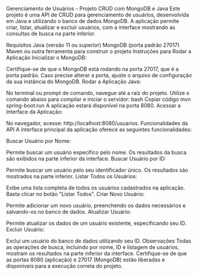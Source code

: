 Gerenciamento de Usuários - Projeto CRUD com MongoDB e Java
Este projeto é uma API de CRUD para gerenciamento de usuários, desenvolvida em Java e utilizando o banco de dados MongoDB. A aplicação permite criar, listar, atualizar e excluir usuários, com a interface mostrando as consultas de busca na parte inferior.

Requisitos
Java (versão 11 ou superior)
MongoDB (porta padrão 27017)
Maven ou outra ferramenta para construir o projeto
Instruções para Rodar a Aplicação
Inicializar o MongoDB:

Certifique-se de que o MongoDB está rodando na porta 27017, que é a porta padrão.
Caso precise alterar a porta, ajuste o arquivo de configuração da sua instância do MongoDB.
Rodar a Aplicação Java:

No terminal ou prompt de comando, navegue até a raiz do projeto.
Utilize o comando abaixo para compilar e iniciar o servidor:
bash
Copiar código
mvn spring-boot:run
A aplicação estará disponível na porta 8080.
Acessar a Interface da Aplicação:

No navegador, acesse: http://localhost:8080/usuarios.
Funcionalidades da API
A interface principal da aplicação oferece as seguintes funcionalidades:

Buscar Usuário por Nome:

Permite buscar um usuário específico pelo nome.
Os resultados da busca são exibidos na parte inferior da interface.
Buscar Usuário por ID:

Permite buscar um usuário pelo seu identificador único.
Os resultados são mostrados na parte inferior.
Listar Todos os Usuários:

Exibe uma lista completa de todos os usuários cadastrados na aplicação.
Basta clicar no botão "Listar Todos".
Criar Novo Usuário:

Permite adicionar um novo usuário, preenchendo os dados necessários e salvando-os no banco de dados.
Atualizar Usuário:

Permite atualizar os dados de um usuário existente, especificando seu ID.
Excluir Usuário:

Exclui um usuário do banco de dados utilizando seu ID.
Observações
Todas as operações de busca, incluindo por nome, ID e listagem de usuários, mostram os resultados na parte inferior da interface.
Certifique-se de que as portas 8080 (aplicação) e 27017 (MongoDB) estão liberadas e disponíveis para a execução correta do projeto.